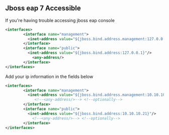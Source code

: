 ## Jboss eap 7 Accessible

If you're having trouble accessing jboss eap console
```xml
<interfaces>
        <interface name="management">
          <inet-address value="${jboss.bind.address.management:127.0.0.1}"/>
        </interface>
        <interface name="public">
	      <inet-address value="${jboss.bind.address:127.0.0.1}"/>
			<any-address/>        
        </interface>
</interfaces>
```

Add your ip information in the fields below

```xml
<interfaces>
        <interface name="management">
          <inet-address value="${jboss.bind.address.management:10.10.10.21}"/>
			 <!--<any-address/>--> <!--optionally-->
        </interface>
        <interface name="public">
	      <inet-address value="${jboss.bind.address:10.10.10.21}"/>
			<!--<any-address/>--> <!--optionally-->   
        </interface>
</interfaces>
```